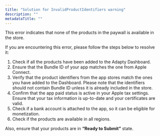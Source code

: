 ```yaml
---
title: "Solution for InvalidProductIdentifiers warning"
description: ""
metadataTitle: ""
---
```


This error indicates that none of the products in the paywall is available in the store.

If you are encountering this error, please follow the steps below to resolve it:



1. Check if all the products have been added to the Adapty Dashboard.
2. Ensure that the Bundle ID of your app matches the one from Apple Connect.
3. Verify that the product identifiers from the app stores match the ones you have added to the Dashboard. Please note that the identifiers should not contain Bundle ID unless it is already included in the store.
4. Confirm that the app paid status is active in your Apple tax settings. Ensure that your tax information is up-to-date and your certificates are valid.
5. Check if a bank account is attached to the app, so it can be eligible for monetization.
6. Check if the products are available in all regions.



Also, ensure that your products are in **“Ready to Submit”** state.